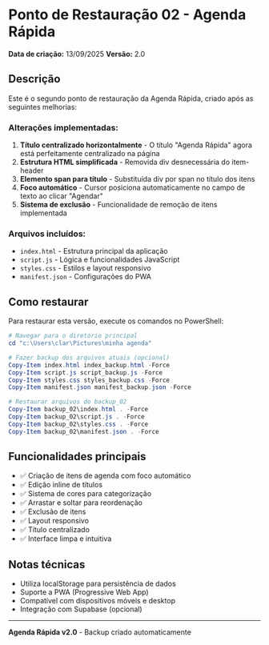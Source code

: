 # Ponto de Restauração 02 - Agenda Rápida

**Data de criação:** 13/09/2025
**Versão:** 2.0

## Descrição
Este é o segundo ponto de restauração da Agenda Rápida, criado após as seguintes melhorias:

### Alterações implementadas:
1. **Título centralizado horizontalmente** - O título "Agenda Rápida" agora está perfeitamente centralizado na página
2. **Estrutura HTML simplificada** - Removida div desnecessária do item-header
3. **Elemento span para título** - Substituída div por span no título dos itens
4. **Foco automático** - Cursor posiciona automaticamente no campo de texto ao clicar "Agendar"
5. **Sistema de exclusão** - Funcionalidade de remoção de itens implementada

### Arquivos incluídos:
- `index.html` - Estrutura principal da aplicação
- `script.js` - Lógica e funcionalidades JavaScript
- `styles.css` - Estilos e layout responsivo
- `manifest.json` - Configurações do PWA

## Como restaurar
Para restaurar esta versão, execute os comandos no PowerShell:

```powershell
# Navegar para o diretório principal
cd "c:\Users\clar\Pictures\minha agenda"

# Fazer backup dos arquivos atuais (opcional)
Copy-Item index.html index_backup.html -Force
Copy-Item script.js script_backup.js -Force
Copy-Item styles.css styles_backup.css -Force
Copy-Item manifest.json manifest_backup.json -Force

# Restaurar arquivos do backup_02
Copy-Item backup_02\index.html . -Force
Copy-Item backup_02\script.js . -Force
Copy-Item backup_02\styles.css . -Force
Copy-Item backup_02\manifest.json . -Force
```

## Funcionalidades principais
- ✅ Criação de itens de agenda com foco automático
- ✅ Edição inline de títulos
- ✅ Sistema de cores para categorização
- ✅ Arrastar e soltar para reordenação
- ✅ Exclusão de itens
- ✅ Layout responsivo
- ✅ Título centralizado
- ✅ Interface limpa e intuitiva

## Notas técnicas
- Utiliza localStorage para persistência de dados
- Suporte a PWA (Progressive Web App)
- Compatível com dispositivos móveis e desktop
- Integração com Supabase (opcional)

---
**Agenda Rápida v2.0** - Backup criado automaticamente